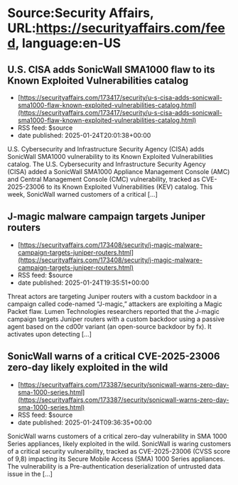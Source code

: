 # Source:Security Affairs, URL:https://securityaffairs.com/feed, language:en-US

## U.S. CISA adds SonicWall SMA1000 flaw to its Known Exploited Vulnerabilities catalog
 - [https://securityaffairs.com/173417/security/u-s-cisa-adds-sonicwall-sma1000-flaw-known-exploited-vulnerabilities-catalog.html](https://securityaffairs.com/173417/security/u-s-cisa-adds-sonicwall-sma1000-flaw-known-exploited-vulnerabilities-catalog.html)
 - RSS feed: $source
 - date published: 2025-01-24T20:01:38+00:00

U.S. Cybersecurity and Infrastructure Security Agency (CISA) adds SonicWall SMA1000 vulnerability to its Known Exploited Vulnerabilities catalog. The U.S. Cybersecurity and Infrastructure Security Agency (CISA) added a SonicWall SMA1000 Appliance Management Console (AMC) and Central Management Console (CMC) vulnerability, tracked as CVE-2025-23006 to its Known Exploited Vulnerabilities (KEV) catalog. This week, SonicWall warned customers of a critical [&#8230;]

## J-magic malware campaign targets Juniper routers
 - [https://securityaffairs.com/173408/security/j-magic-malware-campaign-targets-juniper-routers.html](https://securityaffairs.com/173408/security/j-magic-malware-campaign-targets-juniper-routers.html)
 - RSS feed: $source
 - date published: 2025-01-24T19:35:51+00:00

Threat actors are targeting Juniper routers with a custom backdoor in a campaign called code-named &#8220;J-magic,&#8221; attackers are exploiting a Magic Packet flaw. Lumen Technologies researchers reported that the J-magic campaign targets Juniper routers with a custom backdoor using a passive agent based on the cd00r variant (an open-source backdoor by fx). It activates upon detecting [&#8230;]

## SonicWall warns of a critical CVE-2025-23006 zero-day likely exploited in the wild
 - [https://securityaffairs.com/173387/security/sonicwall-warns-zero-day-sma-1000-series.html](https://securityaffairs.com/173387/security/sonicwall-warns-zero-day-sma-1000-series.html)
 - RSS feed: $source
 - date published: 2025-01-24T09:36:35+00:00

SonicWall warns customers of a critical zero-day vulnerability in SMA 1000 Series appliances, likely exploited in the wild. SonicWall is waring customers of a critical security vulnerability, tracked as CVE-2025-23006 (CVSS score of 9,8) impacting its Secure Mobile Access (SMA) 1000 Series appliances. The vulnerability is a Pre-authentication deserialization of untrusted data issue in the [&#8230;]

